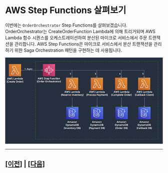 # AWS Step Functions 살펴보기

이번에는 ```OrderOrchestrator``` Step Functions를 살펴보겠습니다. OrderOrchestrator는 CreateOrderFunction Lambda에 의해 트리거되며 AWS Lambda 함수 시퀀스를 오케스트레이션하여 분산된 마이크로 서비스에서 주문 트랜잭션을 관리합니다. AWS Step Functions은 마이크로 서비스에서 분산 트랜잭션을 관리하기 위한 Saga Orchestration 패턴을 구현하는 데 사용됩니다.

![Step Functions Orchestrator](assets/stepfunction-orchestrator.png)

---

## [[이전]](6-explore-callback-microservices.md) | [[다음]](7.1-aws-step-functions-success-transaction-flow.md)
